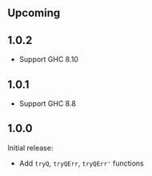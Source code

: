 ## Upcoming

## 1.0.2

* Support GHC 8.10

## 1.0.1

* Support GHC 8.8

## 1.0.0

Initial release:

* Add `tryQ`, `tryQErr`, `tryQErr'` functions
